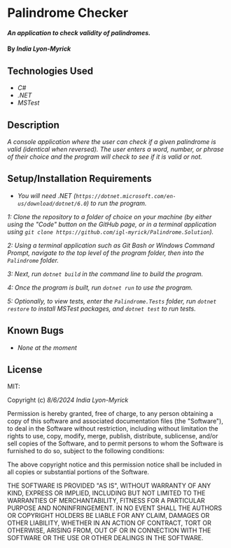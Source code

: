 # Palindrome Checker

#### _An application to check validity of palindromes._

#### By _**India Lyon-Myrick**_

## Technologies Used

* _C#_
* _.NET_
* _MSTest_

## Description

_A console application where the user can check if a given palindrome is valid (identical when reversed). The user enters a word, number, or phrase of their choice and the program will check to see if it is valid or not._

## Setup/Installation Requirements

* _You will need .NET (`https://dotnet.microsoft.com/en-us/download/dotnet/6.0`) to run the program._

_1: Clone the repository to a folder of choice on your machine (by either using the "Code" button on the GitHub page, or in a terminal application using `git clone https://github.com/igl-myrick/Palindrome.Solution`)._

_2: Using a terminal application such as Git Bash or Windows Command Prompt, navigate to the top level of the program folder, then into the `Palindrome` folder._

_3: Next, run `dotnet build` in the command line to build the program._

_4: Once the program is built, run `dotnet run` to use the program._

_5: Optionally, to view tests, enter the `Palindrome.Tests` folder, run `dotnet restore` to install MSTest packages, and `dotnet test` to run tests._

## Known Bugs

* _None at the moment_

## License

MIT:

Copyright (c) _8/6/2024_ _India Lyon-Myrick_

Permission is hereby granted, free of charge, to any person obtaining a copy of this software and associated documentation files (the "Software"), to deal in the Software without restriction, including without limitation the rights to use, copy, modify, merge, publish, distribute, sublicense, and/or sell copies of the Software, and to permit persons to whom the Software is furnished to do so, subject to the following conditions:

The above copyright notice and this permission notice shall be included in all copies or substantial portions of the Software.

THE SOFTWARE IS PROVIDED "AS IS", WITHOUT WARRANTY OF ANY KIND, EXPRESS OR IMPLIED, INCLUDING BUT NOT LIMITED TO THE WARRANTIES OF MERCHANTABILITY, FITNESS FOR A PARTICULAR PURPOSE AND NONINFRINGEMENT. IN NO EVENT SHALL THE AUTHORS OR COPYRIGHT HOLDERS BE LIABLE FOR ANY CLAIM, DAMAGES OR OTHER LIABILITY, WHETHER IN AN ACTION OF CONTRACT, TORT OR OTHERWISE, ARISING FROM, OUT OF OR IN CONNECTION WITH THE SOFTWARE OR THE USE OR OTHER DEALINGS IN THE SOFTWARE.